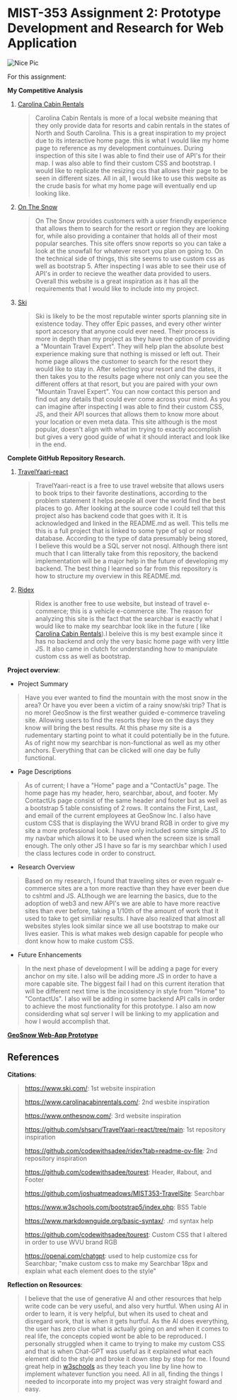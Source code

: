 ﻿MIST-353 Assignment 2: Prototype Development and Research for Web Application
 =============================================================================
 ![Nice Pic](https://valutrack.com/wp-content/uploads/2023/03/isa-cybersecurity-training-2-1.jpg)

For this assignment:

 **My Competitive Analysis**

1. [Carolina Cabin Rentals](https://www.carolinacabinrentals.com/)
    >Carolina Cabin Rentals is more of a local website meaning that they only provide data for resorts and cabin rentals in the states of North and South Carolina. This is a great inspiration to my project due to its interactive home page. this is what I would like my home page to reference as my development contuinues. During inspection of this site I was able to find their use of API's for their map. I was also able to find their custom CSS and bootstrap. I would like to replicate the resizing css that allows their page to be seen in different sizes. All in all, I would like to use this website as the crude basis for what my home page will eventually end up looking like.

2. [On The Snow](https://www.onthesnow.com/)
    > On The Snow provides customers with a user friendly experience that allows them to search for the resort or region they are looking for, while also providing a container that holds all of their most popular searches. This site offers snow reports so you can take a look at the snowfall for whatever resort you plan on going to. On the technical side of things, this site seems to use custom css as well as bootstrap 5. After inspecting I was able to see their use of API's in order to recieve the weather data provided to users. Overall this website is a great inspiration as it has all the requirements that I would like to include into my project.
    

3. [Ski](https://www.ski.com/)
    > Ski is likely to be the most reputable winter sports planning site in existence today. They offer Epic passes, and every other winter sport accesory that anyone could ever need. Their process is more in depth than my project as they have the option of providing a "Mountain Travel Expert". They will help plan the absolute best experience making sure that nothing is missed or left out. Their home page allows the customer to search for the resort they would like to stay in. After selecting your resort and the dates, it then takes you to the results page where not only can you see the different offers at that resort, but you are paired with your own "Mountain Travel Expert". You can now contact this person and find out any details that could ever come across your mind. As you can imagine after inspecting I was able to find their custom CSS, JS, and their API sources that allows them to know more about your location or even meta data. This site although is the most popular, doesn't align with what im trying to exactly accomplish but gives a very good guide of what it should interact and look like in the end.


 **Complete GitHub Repository Research.**
  
1. [TravelYaari-react](https://github.com/shsarv/TravelYaari-react/tree/main)
    >TravelYaari-react is a free to use travel website that allows users to book trips to their favorite destinations, according to the problem statement it helps people all over the world find the best places to go. After looking at the source code I could tell that this project also has backend code that goes with it. It is acknowledged and linked in the README.md as well. This tells me this is a full project that is linked to some type of sql or nosql database. According to the type of data presumably being stored, I believe this would be a SQL server not nosql. Although there isnt much that I can litterally take from this repository, the backend implementation will be a major help in the future of developing my backend. The best thing I learned so far from this repository is how to structure my overview in this README.md.
2. [Ridex](https://github.com/codewithsadee/ridex?tab=readme-ov-file)
    >Ridex is another free to use website, but instead of travel e-commerce; this is a vehicle e-commerce site. The reason for analyzing this site is the fact that the searchbar is exactly what I would like to make my searchbar look like in the future ( like [Carolina Cabin Rentals](https://www.carolinacabinrentals.com/)).I beleive this is my best example since it has no backend and only the very basic home page with very little JS. It also came in clutch for understanding how to manipulate custom css as well as bootstrap. 


 **Project overview**:
  
   - Project Summary

> Have you ever wanted to find the mountain with the most snow in the area? Or have you ever been a victim of a rainy snow/ski trip? That is no more! GeoSnow is the first weather guided e-commerce traveling site. Allowing users to find the resorts they love on the days they know will bring the best results. At this phase my site is a rudementary starting point to what it could potentially be in the future. As of right now my searchbar is non-functional as well as my other anchors. Everything that can be clicked will one day be fully functional.
     
   - Page Descriptions

> As of current; I have a "Home" page and a "ContactUs" page. The home page has my header, hero, searchbar, about, and footer. My ContactUs page consist of the same header and footer but as well as a bootstrap 5 table consisting of 2 rows. It contains the First, Last, and email of the current employees at GeoSnow Inc. I also have custom CSS that is displaying the WVU brand RGB in order to give my site a more professional look. I have only included some simple JS to my navbar which allows it to be used when the screen size is small enough. The only other JS I have so far is my searchbar which I used the class lectures code in order to construct.
   - Research Overview

> Based on my research, I found that traveling sites or even regualr e-commerce sites are a ton more reactive than they have ever been due to cshtml and JS. ALthough we are learning the basics, due to the adoption of web3 and new API's we are able to have more reactive sites than ever before, taking a 1/10th of the amount of work that it used to take to get similiar results. I have also realized that almost all websites styles look similar since we all use bootstrap to make our lives easier. This is what makes web design capable for people who dont know how to make custom CSS.
   - Future Enhancements

> In the next phase of development I will be adding a page for every anchor on my site. I also will be adding more JS in order to have a more capable site. The biggest fail I had on this current iteration that will be different next time is the incosistency in style from "Home" to "ContactUs". I also will be adding in some backend API calls in order to achieve the most functionality for this prototype. I also am now considerding what sql server I will be linking to my application and how I would accomplish that.

[**GeoSnow Web-App Prototype**](GeoSnowProposal.md)

## References
 **Citations**:

>https://www.ski.com/: 1st website inspiration
>
>https://www.carolinacabinrentals.com/: 2nd wesbite inspiration
>
>https://www.onthesnow.com/: 3rd website inspiration
>
>https://github.com/shsarv/TravelYaari-react/tree/main: 1st repository inspiration
>
>https://github.com/codewithsadee/ridex?tab=readme-ov-file: 2nd repository inspiration
>
>https://github.com/codewithsadee/tourest: Header, #about, and Footer
>
>https://github.com/joshuatmeadows/MIST353-TravelSite: Searchbar
>
>https://www.w3schools.com/bootstrap5/index.php: BS5 Table
>
>https://www.markdownguide.org/basic-syntax/: .md syntax help
>
>https://github.com/codewithsadee/tourest: Custom CSS that I altered in order to use WVU brand RGB 
>
>https://openai.com/chatgpt: used to help customize css for Searchbar; "make custom css to make my Searchbar 18px and explain what each element does to the style"

 **Reflection on Resources**:
 > I believe that the use of generative AI and other resources that help write code can be very useful, and also very hurtful. When using AI in order to learn, it is very helpful, but when its used to cheat and disregard work, that is when it gets hurtful. As the AI does everything, the user has zero clue what is actually going on and when it comes to real life, the concepts copied wont be able to be reproduced. I personally struggled when it came to trying to make my custom CSS and that is when Chat-GPT was useful as it explained what each element did to the style and broke it down step by step for me. I found great help in [w3schools](https://www.w3schools.com/bootstrap5/index.php) as they teach you line by line how to implement whatever function you need. All in all, finding the things I needed to incorporate into my project was very straight foward and easy.
